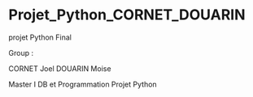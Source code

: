 Projet_Python_CORNET_DOUARIN
============================

projet Python Final

Group :

CORNET Joel
DOUARIN Moise

Master I DB et Programmation
Projet Python
